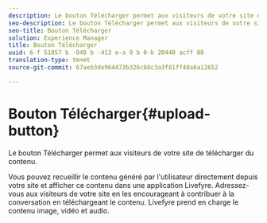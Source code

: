```yaml
---
description: Le bouton Télécharger permet aux visiteurs de votre site de télécharger du contenu.
seo-description: Le bouton Télécharger permet aux visiteurs de votre site de télécharger du contenu.
seo-title: Bouton Télécharger
solution: Experience Manager
title: Bouton Télécharger
uuid: 6 f 51057 b -040 b -413 e-a 9 b 0-b 20440 acff 08
translation-type: tm+mt
source-git-commit: 67aeb3de964473b326c88c3a3f81ff48a6a12652

---
```



# Bouton Télécharger{#upload-button}

Le bouton Télécharger permet aux visiteurs de votre site de télécharger du contenu.

Vous pouvez recueillir le contenu généré par l&#39;utilisateur directement depuis votre site et afficher ce contenu dans une application Livefyre. Adressez-vous aux visiteurs de votre site en les encourageant à contribuer à la conversation en téléchargeant le contenu. Livefyre prend en charge le contenu image, vidéo et audio.
